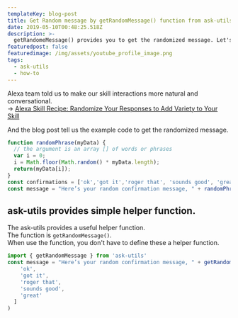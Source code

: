 ```yaml
---
templateKey: blog-post
title: Get Random message by getRandomMessage() function from ask-utils
date: 2019-05-10T00:48:25.518Z
description: >-
  getRandomeMessage() provides you to get the randomized message. Let's make your skill more engaging.
featuredpost: false
featuredimage: /img/assets/youtube_profile_image.png 
tags:
  - ask-utils
  - how-to
---
```

Alexa team told us to make our skill interactions more natural and conversational.  
-> [Alexa Skill Recipe: Randomize Your Responses to Add Variety to Your Skill](https://developer.amazon.com/ja/blogs/alexa/post/37e732b7-48fa-4940-9f12-9ffde7eeeaf8/alexa-skill-recipe-randomize-your-responses-to-add-variety-to-your-skill)

And the blog post tell us the example code to get the randomized message.  

```javascript
function randomPhrase(myData) {
  // the argument is an array [] of words or phrases
  var i = 0;
  i = Math.floor(Math.random() * myData.length);
  return(myData[i]);
}
const confirmations = ['ok','got it','roger that', 'sounds good', 'great'];
const message = "Here’s your random confirmation message, " + randomPhrase(confirmations))
```

## ask-utils provides simple helper function.
The ask-utils provides a useful helper function.   
The function is `getRandomMessage()`.  
When use the function, you don't have to define these a helper function.

```typescript
import { getRandomMessage } from 'ask-utils'
const message = "Here’s your random confirmation message, " + getRandomMessage([
    'ok',
    'got it',
    'roger that',
    'sounds good',
    'great'
  ]
)
```

